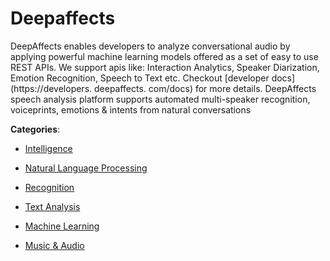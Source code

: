 # Deepaffects

DeepAffects enables developers to analyze conversational audio by applying powerful machine learning models offered as a set of easy to use REST APIs. We support apis like: Interaction Analytics, Speaker Diarization, Emotion Recognition, Speech to Text etc. Checkout [developer docs](https://developers. deepaffects. com/docs) for more details. DeepAffects speech analysis platform supports automated multi-speaker recognition, voiceprints, emotions & intents from natural conversations

**Categories**:

- [Intelligence](https://github/apis-list/apis-list#intelligence)

- [Natural Language Processing](https://github/apis-list/apis-list#natural-language-processing)

- [Recognition](https://github/apis-list/apis-list#recognition)

- [Text Analysis](https://github/apis-list/apis-list#text-analysis)

- [Machine Learning](https://github/apis-list/apis-list#machine-learning)

- [Music & Audio](https://github/apis-list/apis-list#music-and-audio)



